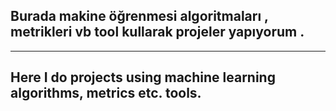 ## Burada makine öğrenmesi algoritmaları , metrikleri vb tool kullarak projeler yapıyorum .
---
## Here I do projects using machine learning algorithms, metrics etc. tools.